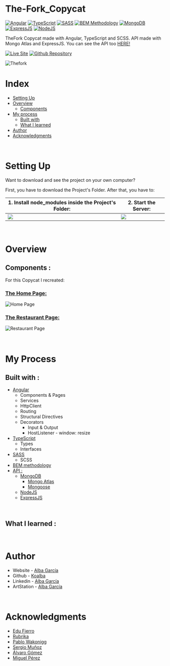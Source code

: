 # The-Fork_Copycat
 
[![Angular](https://img.shields.io/static/v1?label=&message=Angular&color=DD0031&logo=angular&logoColor=white&style=for-the-badge)](https://angular.io/)
[![TypeScript](https://img.shields.io/static/v1?label=&message=TypeScript&color=3178C6&logo=typescript&logoColor=white&style=for-the-badge)](https://www.typescriptlang.org/)
[![SASS](https://img.shields.io/static/v1?label=&message=SASS&color=CC6699&logo=sass&logoColor=white&style=for-the-badge)](https://www.typescriptlang.org/)
[![BEM Methodology](https://img.shields.io/static/v1?label=&message=BEM%20Methodology&color=17A1E6&logo=bem&logoColor=white&style=for-the-badge)](http://getbem.com/)
[![MongoDB](https://img.shields.io/static/v1?label=&message=MongoDB&color=47A248&logo=mongodb&logoColor=white&style=for-the-badge)](https://www.mongodb.com/es)
[![ExpressJS](https://img.shields.io/static/v1?label=&message=ExpressJS&color=F0D91E&logo=express&logoColor=black&style=for-the-badge)](https://expressjs.com/es/)
[![NodeJS](https://img.shields.io/static/v1?label=&message=NodeJS&color=339933&logo=nodedotjs&logoColor=white&style=for-the-badge)](https://nodejs.org/en/)

TheFork Copycat made with Angular, TypeScript and SCSS. API made with Mongo Atlas and ExpressJS. You can see the API too [HERE!](https://github.com/koalba/TheFork_API)

[![Live Site](https://img.shields.io/static/v1?label=&message=Live%20Site&color=0ABF53&style=for-the-badge)](https://the-fork-copycat.vercel.app/)
[![Github Repository](https://img.shields.io/static/v1?label=&message=Github%20Repository&color=0ABF53&style=for-the-badge&logo=github&logoColor=white)](https://github.com/koalba/TheFork_Copycat)

![Thefork](https://user-images.githubusercontent.com/34134103/171830628-8261c097-c45c-407e-89ab-0e733aeac431.jpg)

# Index

- [Setting Up](#setting-up)
- [Overview](#overview)
  - [Components](#components)
- [My process](#my-process)
  - [Built with](#built-with)
  - [What I learned](#what-i-learned)
- [Author](#author)
- [Acknowledgments](#acknowledgments)

<p>&nbsp;</p>

# Setting Up

Want to download and see the project on your own computer?

First, you have to download the Project's Folder. After that, you have to:


|  1. Install node_modules inside the Project's Folder: |  2. Start the Server: |
|---|---|
|  <img src="https://user-images.githubusercontent.com/34134103/171472950-aae1b019-16bc-4106-a875-8adb8794f60c.png" /> |  <img src="https://user-images.githubusercontent.com/34134103/171473454-f00dd3f5-8c0b-42bc-84c5-19cc496050f8.png" /> |

<p>&nbsp;</p>

# Overview

## Components :

For this Copycat I recreated:

### [The Home Page:](https://the-fork-copycat.vercel.app/)
![Home Page](https://user-images.githubusercontent.com/34134103/171830628-8261c097-c45c-407e-89ab-0e733aeac431.jpg)

### [The Restaurant Page:](https://the-fork-copycat.vercel.app/restaurante/627ce62329e5851d19b7121e)
![Restaurant Page](https://user-images.githubusercontent.com/34134103/171830820-f1ed499b-784c-4481-92be-7b91b2862e61.png)


<p>&nbsp;</p>

# My Process

## Built with :

- [Angular](https://angular.io/)
  - Components & Pages
  - Services
  - HttpClient
  - Routing
  - Structural Directives
  - Decorators
    - Input & Output
    - HostListener - window: resize
- [TypeScript](https://www.typescriptlang.org/)
  - Types
  - Interfaces
- [SASS](https://sass-lang.com/)
  - SCSS
- [BEM methodology](http://getbem.com/)
- [API :](https://github.com/koalba/DisneyPlus_API)
  - [MongoDB](https://www.mongodb.com/es)
    - [Mongo Atlas](https://www.mongodb.com/cloud/atlas/lp/try2?utm_source=google&utm_campaign=gs_emea_spain_search_core_brand_atlas_desktop&utm_term=mongo%20atlas&utm_medium=cpc_paid_search&utm_ad=e&utm_ad_campaign_id=12212624563&adgroup=115749706943&gclid=CjwKCAjw7cGUBhA9EiwArBAvouj0Dg70A3cQP_dPLQAHqR8xvC2PysrR09YofRBvdH5d58-CgNTQ1RoCGVYQAvD_BwE)
    - [Mongoose](https://mongoosejs.com/)
  - [NodeJS](https://nodejs.org/en/)
  - [ExpressJS](https://expressjs.com/es/)

<p>&nbsp;</p>

## What I learned :


<p>&nbsp;</p>

# Author

- Website - [Alba García](https://koalba.com/)
- Github - [Koalba](https://github.com/koalba)
- Linkedin - [Alba García](https://es.linkedin.com/in/koalba)
- ArtStation - [Alba García](https://www.artstation.com/koal_art)

<p>&nbsp;</p>

# Acknowledgments

- [Edu Fierro](https://www.youtube.com/c/EduardoFierroPro)
- [Rubrika](https://rubrika.es/)
- [Pablo Wakonigg](https://github.com/pablowako)
- [Sergio Muñoz](https://github.com/sergiomogm)
- [Álvaro Gómez](https://github.com/GomezRM)
- [Miguel Pérez](https://github.com/MiguelPraw)
